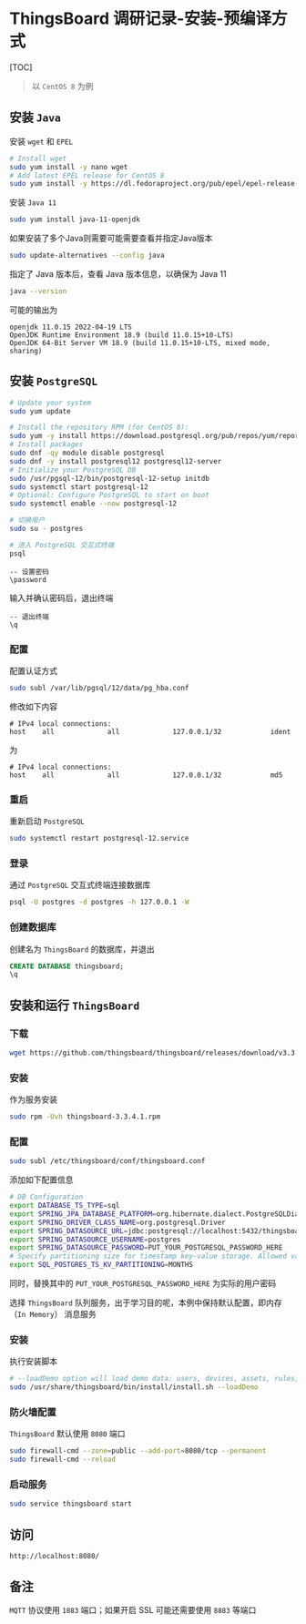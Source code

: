 # ThingsBoard 调研记录-安装-预编译方式

[TOC]

> 以 `CentOS 8` 为例

## 安装 `Java`

安装 `wget` 和 `EPEL`

```bash
# Install wget
sudo yum install -y nano wget
# Add latest EPEL release for CentOS 8
sudo yum install -y https://dl.fedoraproject.org/pub/epel/epel-release-latest-8.noarch.rpm
```

安装 `Java 11`

```bash
sudo yum install java-11-openjdk
```

如果安装了多个Java则需要可能需要查看并指定Java版本

```bash
sudo update-alternatives --config java
```

指定了 Java 版本后，查看 Java 版本信息，以确保为 Java 11

```bash
java --version
```

可能的输出为

```text
openjdk 11.0.15 2022-04-19 LTS
OpenJDK Runtime Environment 18.9 (build 11.0.15+10-LTS)
OpenJDK 64-Bit Server VM 18.9 (build 11.0.15+10-LTS, mixed mode, sharing)
```

## 安装 `PostgreSQL`

```bash
# Update your system
sudo yum update

# Install the repository RPM (for CentOS 8):
sudo yum -y install https://download.postgresql.org/pub/repos/yum/reporpms/EL-8-x86_64/pgdg-redhat-repo-latest.noarch.rpm
# Install packages
sudo dnf -qy module disable postgresql
sudo dnf -y install postgresql12 postgresql12-server
# Initialize your PostgreSQL DB
sudo /usr/pgsql-12/bin/postgresql-12-setup initdb
sudo systemctl start postgresql-12
# Optional: Configure PostgreSQL to start on boot
sudo systemctl enable --now postgresql-12
```

```bash
# 切换用户
sudo su - postgres

# 进入 PostgreSQL 交互式终端
psql
```

```postgresql
-- 设置密码
\password
```

输入并确认密码后，退出终端

```postgresql
-- 退出终端
\q
```

### 配置

配置认证方式

```bash
sudo subl /var/lib/pgsql/12/data/pg_hba.conf
```

修改如下内容

```
# IPv4 local connections:
host    all             all             127.0.0.1/32            ident
```

为

```
# IPv4 local connections:
host    all             all             127.0.0.1/32            md5
```

### 重启

重新启动 `PostgreSQL`

```bash
sudo systemctl restart postgresql-12.service
```

### 登录

通过 `PostgreSQL` 交互式终端连接数据库

```bash
psql -U postgres -d postgres -h 127.0.0.1 -W
```

### 创建数据库

创建名为 `ThingsBoard` 的数据库，并退出

```sql
CREATE DATABASE thingsboard;
\q
```

## 安装和运行 `ThingsBoard`

### 下载

```bash
wget https://github.com/thingsboard/thingsboard/releases/download/v3.3.4.1/thingsboard-3.3.4.1.rpm
```

### 安装

作为服务安装

```bash
sudo rpm -Uvh thingsboard-3.3.4.1.rpm
```

### 配置

```bash
sudo subl /etc/thingsboard/conf/thingsboard.conf
```

添加如下配置信息

```bash
# DB Configuration 
export DATABASE_TS_TYPE=sql
export SPRING_JPA_DATABASE_PLATFORM=org.hibernate.dialect.PostgreSQLDialect
export SPRING_DRIVER_CLASS_NAME=org.postgresql.Driver
export SPRING_DATASOURCE_URL=jdbc:postgresql://localhost:5432/thingsboard
export SPRING_DATASOURCE_USERNAME=postgres
export SPRING_DATASOURCE_PASSWORD=PUT_YOUR_POSTGRESQL_PASSWORD_HERE
# Specify partitioning size for timestamp key-value storage. Allowed values: DAYS, MONTHS, YEARS, INDEFINITE.
export SQL_POSTGRES_TS_KV_PARTITIONING=MONTHS
```

同时，替换其中的 `PUT_YOUR_POSTGRESQL_PASSWORD_HERE` 为实际的用户密码

选择 `ThingsBoard` 队列服务，出于学习目的呢，本例中保持默认配置，即内存（`In Memory`） 消息服务

### 安装

执行安装脚本

```bash
# --loadDemo option will load demo data: users, devices, assets, rules, widgets.
sudo /usr/share/thingsboard/bin/install/install.sh --loadDemo
```

### 防火墙配置

`ThingsBoard` 默认使用 `8080` 端口

```bash
sudo firewall-cmd --zone=public --add-port=8080/tcp --permanent
sudo firewall-cmd --reload
```

### 启动服务

```bash
sudo service thingsboard start
```

## 访问

```
http://localhost:8080/
```

## 备注

`MQTT` 协议使用 `1883` 端口；如果开启 SSL 可能还需要使用 `8883` 等端口